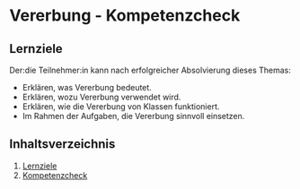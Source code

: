 # Vererbung - Kompetenzcheck

## Lernziele
Der:die Teilnehmer:in kann nach erfolgreicher Absolvierung dieses Themas:
- Erklären, was Vererbung bedeutet.
- Erklären, wozu Vererbung verwendet wird.
- Erklären, wie die Vererbung von Klassen funktioniert.
- Im Rahmen der Aufgaben, die Vererbung sinnvoll einsetzen.

## Inhaltsverzeichnis

1. [Lernziele](README.md)
1. [Kompetenzcheck](kompetenzcheck.md)

